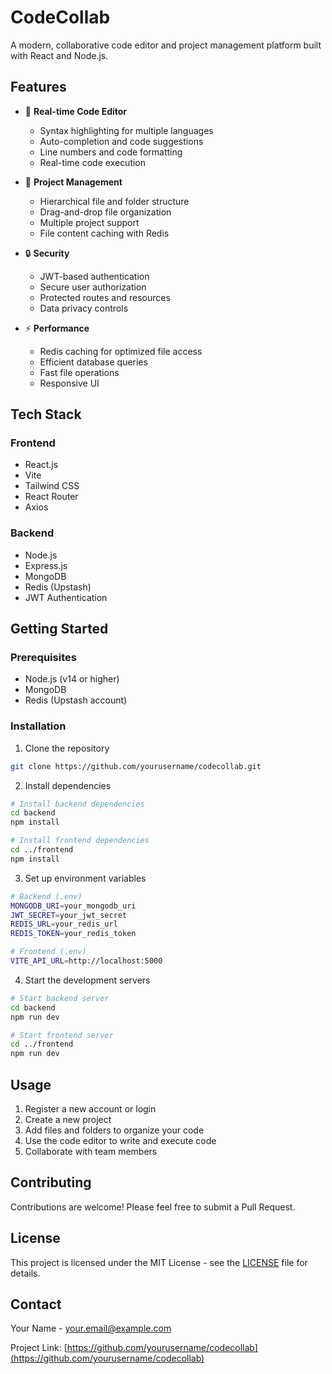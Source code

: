 # CodeCollab

A modern, collaborative code editor and project management platform built with React and Node.js.

## Features

- 🚀 **Real-time Code Editor**
  - Syntax highlighting for multiple languages
  - Auto-completion and code suggestions
  - Line numbers and code formatting
  - Real-time code execution

- 📁 **Project Management**
  - Hierarchical file and folder structure
  - Drag-and-drop file organization
  - Multiple project support
  - File content caching with Redis

- 🔒 **Security**
  - JWT-based authentication
  - Secure user authorization
  - Protected routes and resources
  - Data privacy controls

- ⚡ **Performance**
  - Redis caching for optimized file access
  - Efficient database queries
  - Fast file operations
  - Responsive UI

## Tech Stack

### Frontend
- React.js
- Vite
- Tailwind CSS
- React Router
- Axios

### Backend
- Node.js
- Express.js
- MongoDB
- Redis (Upstash)
- JWT Authentication

## Getting Started

### Prerequisites
- Node.js (v14 or higher)
- MongoDB
- Redis (Upstash account)

### Installation

1. Clone the repository
```bash
git clone https://github.com/yourusername/codecollab.git
```

2. Install dependencies
```bash
# Install backend dependencies
cd backend
npm install

# Install frontend dependencies
cd ../frontend
npm install
```

3. Set up environment variables
```bash
# Backend (.env)
MONGODB_URI=your_mongodb_uri
JWT_SECRET=your_jwt_secret
REDIS_URL=your_redis_url
REDIS_TOKEN=your_redis_token

# Frontend (.env)
VITE_API_URL=http://localhost:5000
```

4. Start the development servers
```bash
# Start backend server
cd backend
npm run dev

# Start frontend server
cd ../frontend
npm run dev
```

## Usage

1. Register a new account or login
2. Create a new project
3. Add files and folders to organize your code
4. Use the code editor to write and execute code
5. Collaborate with team members

## Contributing

Contributions are welcome! Please feel free to submit a Pull Request.

## License

This project is licensed under the MIT License - see the [LICENSE](LICENSE) file for details.

## Contact

Your Name - your.email@example.com

Project Link: [https://github.com/yourusername/codecollab](https://github.com/yourusername/codecollab) 